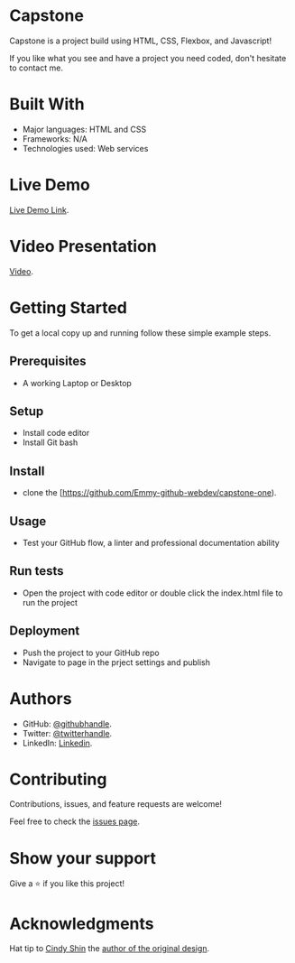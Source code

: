 # Capstone

Capstone is a project build using HTML, CSS, Flexbox, and Javascript!


If you like what you see and have a project you need coded, don't hesitate to contact me.

# Built With


- Major languages: HTML and CSS
- Frameworks: N/A
- Technologies used: Web services


# Live Demo

[Live Demo Link](https://emmy-github-webdev.github.io/capstone-one).

# Video Presentation

[Video](https://www.loom.com/share/3ee39a5466dc43c9b73ce0a3cf75c549).

# Getting Started


To get a local copy up and running follow these simple example steps.

## Prerequisites 
- A working Laptop or Desktop
## Setup
- Install code editor
- Install Git bash
## Install
- clone the [https://github.com/Emmy-github-webdev/capstone-one).
## Usage
- Test your GitHub flow, a linter and professional documentation ability
## Run tests
- Open the project with code editor or double click the index.html file to run the project
## Deployment
- Push the project to your GitHub repo
- Navigate to page in the prject settings and publish
# Authors

- GitHub: [@githubhandle](https://github.com/Emmy-github-webdev).
- Twitter: [@twitterhandle](@ogaemmanueloga).
- LinkedIn: [Linkedin](https://github.com/Emmy-github-webdev/lint-test).

# Contributing

Contributions, issues, and feature requests are welcome!

Feel free to check the [issues page](https://github.com/Emmy-github-webdev/capstone-one/issues).

# Show your support

Give a :star: if you like this project!

# Acknowledgments

Hat tip to [Cindy Shin](https://www.behance.net/adagio07) the [author of the original design](https://www.behance.net/gallery/29845175/CC-Global-Summit-2015).

